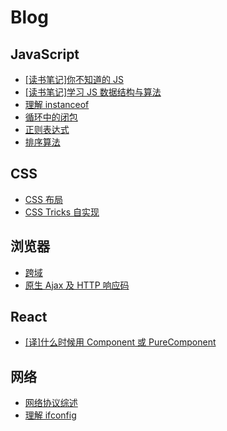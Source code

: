 # Blog

## JavaScript

- [[读书笔记]你不知道的 JS](https://duyue6002.github.io/Blog/#/js/YouDontKnowJS)
- [[读书笔记]学习 JS 数据结构与算法](https://github.com/duyue6002/Blog/issues/9)
- [理解 instanceof](https://duyue6002.github.io/Blog/#/instanceof)
- [循环中的闭包](https://github.com/duyue6002/Blog/issues/11)
- [正则表达式](https://github.com/duyue6002/Blog/issues/19)
- [排序算法](https://github.com/duyue6002/Blog/issues/16)

## CSS

- [CSS 布局](https://github.com/duyue6002/Blog/issues/14)
- [CSS Tricks 自实现](https://github.com/duyue6002/Blog/issues/15)

## 浏览器

- [跨域](https://github.com/duyue6002/Blog/issues/20)
- [原生 Ajax 及 HTTP 响应码](https://github.com/duyue6002/Blog/issues/4)

## React

- [[译]什么时候用 Component 或 PureComponent](https://github.com/duyue6002/Blog/issues/24)

## 网络

- [网络协议综述](https://duyue6002.github.io/Blog/#/network/basic)
- [理解 ifconfig](https://duyue6002.github.io/Blog/#/network/ifconfig)
